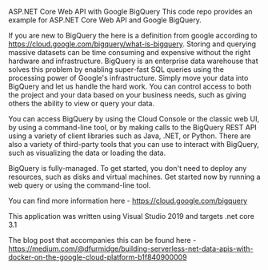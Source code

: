 ASP.NET Core Web API with Google BigQuery
This code repo provides an example for ASP.NET Core Web API and Google BigQuery.

If you are new to BigQuery the here is a definition from google according to https://cloud.google.com/bigquery/what-is-bigquery.
Storing and querying massive datasets can be time consuming and expensive without the right hardware and infrastructure. BigQuery is an enterprise data warehouse that solves this problem by enabling super-fast SQL queries using the processing power of Google's infrastructure. Simply move your data into BigQuery and let us handle the hard work. You can control access to both the project and your data based on your business needs, such as giving others the ability to view or query your data.

You can access BigQuery by using the Cloud Console or the classic web UI, by using a command-line tool, or by making calls to the BigQuery REST API using a variety of client libraries such as Java, .NET, or Python. There are also a variety of third-party tools that you can use to interact with BigQuery, such as visualizing the data or loading the data.

BigQuery is fully-managed. To get started, you don't need to deploy any resources, such as disks and virtual machines. Get started now by running a web query or using the command-line tool.


You can find more information here - https://cloud.google.com/bigquery

This application was written using Visual Studio 2019 and targets .net core 3.1

The blog post that accompanies this can be found here - https://medium.com/@dfurmidge/building-serverless-net-data-apis-with-docker-on-the-google-cloud-platform-b1f840900009

